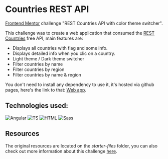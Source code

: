 # **Countries REST API**

[Frontend Mentor](https://www.frontendmentor.io/home) challenge "REST Countries API with color theme switcher".

This challenge was to create a web application that consumed the [REST Countries](https://restcountries.com/) free API, main features are:

* Displays all countries with flag and some info.
* Displays detailed info when you clic on a country.
* Light theme / Dark theme switcher
* Filter countries by name
* Filter countries by region
* Filter countries by name & region

You don't need to install any dependency to use it, it's hosted via github pages, here's the link to that: [Web app](https://gabrielcornejob.github.io/fem-rest-countries-api/).

## **Technologies used:**

![Angular](https://img.shields.io/badge/Angular-DD0031?style=for-the-badge&logo=angular&logoColor=white)
![TS](https://img.shields.io/badge/TypeScript-007ACC?style=for-the-badge&logo=typescript&logoColor=white)
![HTML](https://img.shields.io/badge/HTML5-E34F26?style=for-the-badge&logo=html5&logoColor=white)
![Sass](https://img.shields.io/badge/Sass-CC6699?style=for-the-badge&logo=sass&logoColor=white)

## **Resources**
The original resources are located on the *starter-files* folder, you can also check out more information about this challenge [here](https://www.frontendmentor.io/challenges/rest-countries-api-with-color-theme-switcher-5cacc469fec04111f7b848ca).
